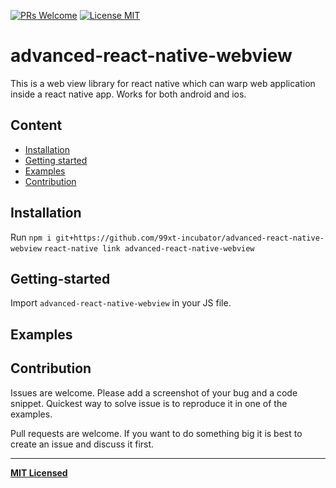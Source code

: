 [ ![PRs Welcome](https://img.shields.io/badge/PRs-Welcome-brightgreen.svg)](https://github.com/99xt-incubator/advanced-react-native-webview/pulls)
[![License MIT](http://img.shields.io/badge/license-MIT-orange.svg?style=flat)](https://github.com/99xt-incubator/advanced-react-native-webview/blob/master/LICENSE)

# advanced-react-native-webview
This is a web view library for react native which can warp web application inside a react native app. Works for both android and ios.

## Content

- [Installation](#installation)
- [Getting started](#getting-started)
- [Examples](#examples)
- [Contribution](#contribution)

## Installation
Run `npm i git+https://github.com/99xt-incubator/advanced-react-native-webview`
`react-native link advanced-react-native-webview`

## Getting-started

Import `advanced-react-native-webview` in your JS file.

## Examples 

## Contribution

Issues are welcome. Please add a screenshot of your bug and a code snippet. Quickest way to solve issue is to reproduce it in one of the examples.

Pull requests are welcome. If you want to do something big it is best to create an issue and discuss it first.

---

**[MIT Licensed](https://github.com/99xt-incubator/advanced-react-native-webview/blob/master/LICENSE)**
